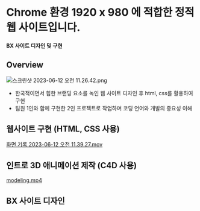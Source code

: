 # Chrome 환경 1920 x 980 에 적합한 정적 웹 사이트입니다.

#### BX 사이트 디자인 및 구현

## Overview

![스크린샷 2023-06-12 오전 11.26.42.png](https://s3-us-west-2.amazonaws.com/secure.notion-static.com/d34542e8-7604-47e0-bc99-d3aa8e637699/%E1%84%89%E1%85%B3%E1%84%8F%E1%85%B3%E1%84%85%E1%85%B5%E1%86%AB%E1%84%89%E1%85%A3%E1%86%BA_2023-06-12_%E1%84%8B%E1%85%A9%E1%84%8C%E1%85%A5%E1%86%AB_11.26.42.png)

- 한국적이면서 힙한 브랜딩 요소를 녹인 웹 사이트 디자인 후 html, css를 활용하여 구현
- 팀원 1인와 함께 구현한 2인 프로젝트로 작업하며 코딩 언어와 개발의 중요성 이해

## 웹사이트 구현 (HTML, CSS 사용)

[화면 기록 2023-06-12 오전 11.39.27.mov](https://s3-us-west-2.amazonaws.com/secure.notion-static.com/3803c09a-5bba-4e8e-b982-1af44658f9c4/%E1%84%92%E1%85%AA%E1%84%86%E1%85%A7%E1%86%AB_%E1%84%80%E1%85%B5%E1%84%85%E1%85%A9%E1%86%A8_2023-06-12_%E1%84%8B%E1%85%A9%E1%84%8C%E1%85%A5%E1%86%AB_11.39.27.mov)

## 인트로 3D 애니메이션 제작 (C4D 사용)

[modeling.mp4](https://s3-us-west-2.amazonaws.com/secure.notion-static.com/5f4c89e6-a347-4e3a-8569-06c6cbfb3c09/modeling.mp4)

## BX 사이트 디자인
